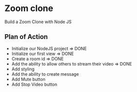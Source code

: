 # Zoom clone

Build a Zoom Clone with Node JS

## Plan of Action

- Initialize our NodeJS project => DONE
- Initialize our first view => DONE
- Create a room id => DONE
- Add the ability to allow others to stream their video => DONE
- Add styling
- Add the ability to create message
- Add Mute button
- Add Stop Video button
